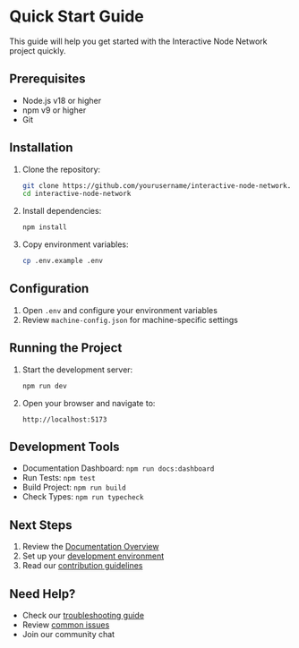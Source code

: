 # Quick Start Guide

This guide will help you get started with the Interactive Node Network project quickly.

## Prerequisites

- Node.js v18 or higher
- npm v9 or higher
- Git

## Installation

1. Clone the repository:
   ```bash
   git clone https://github.com/yourusername/interactive-node-network.git
   cd interactive-node-network
   ```

2. Install dependencies:
   ```bash
   npm install
   ```

3. Copy environment variables:
   ```bash
   cp .env.example .env
   ```

## Configuration

1. Open `.env` and configure your environment variables
2. Review `machine-config.json` for machine-specific settings

## Running the Project

1. Start the development server:
   ```bash
   npm run dev
   ```

2. Open your browser and navigate to:
   ```
   http://localhost:5173
   ```

## Development Tools

- Documentation Dashboard: `npm run docs:dashboard`
- Run Tests: `npm test`
- Build Project: `npm run build`
- Check Types: `npm run typecheck`

## Next Steps

1. Review the [Documentation Overview](./documentation-overview.md)
2. Set up your [development environment](./guides/development-guide.md)
3. Read our [contribution guidelines](../CONTRIBUTING.md)

## Need Help?

- Check our [troubleshooting guide](./reference/troubleshooting.md)
- Review [common issues](./reference/common-issues.md)
- Join our community chat 